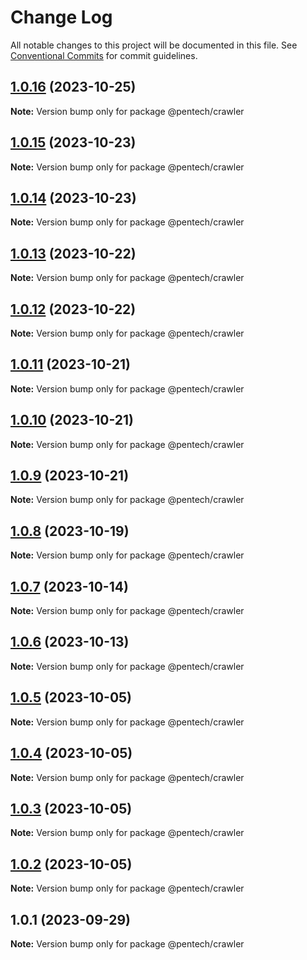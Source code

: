 # Change Log

All notable changes to this project will be documented in this file.
See [Conventional Commits](https://conventionalcommits.org) for commit guidelines.

## [1.0.16](https://github.com/nvqh01/pentech/compare/@pentech/crawler@1.0.15...@pentech/crawler@1.0.16) (2023-10-25)

**Note:** Version bump only for package @pentech/crawler

## [1.0.15](https://github.com/nvqh01/pentech/compare/@pentech/crawler@1.0.14...@pentech/crawler@1.0.15) (2023-10-23)

**Note:** Version bump only for package @pentech/crawler

## [1.0.14](https://github.com/nvqh01/pentech/compare/@pentech/crawler@1.0.13...@pentech/crawler@1.0.14) (2023-10-23)

**Note:** Version bump only for package @pentech/crawler

## [1.0.13](https://github.com/nvqh01/pentech/compare/@pentech/crawler@1.0.12...@pentech/crawler@1.0.13) (2023-10-22)

**Note:** Version bump only for package @pentech/crawler

## [1.0.12](https://github.com/nvqh01/pentech/compare/@pentech/crawler@1.0.11...@pentech/crawler@1.0.12) (2023-10-22)

**Note:** Version bump only for package @pentech/crawler

## [1.0.11](https://github.com/nvqh01/pentech/compare/@pentech/crawler@1.0.10...@pentech/crawler@1.0.11) (2023-10-21)

**Note:** Version bump only for package @pentech/crawler

## [1.0.10](https://github.com/nvqh01/pentech/compare/@pentech/crawler@1.0.9...@pentech/crawler@1.0.10) (2023-10-21)

**Note:** Version bump only for package @pentech/crawler

## [1.0.9](https://github.com/nvqh01/pentech/compare/@pentech/crawler@1.0.8...@pentech/crawler@1.0.9) (2023-10-21)

**Note:** Version bump only for package @pentech/crawler

## [1.0.8](https://github.com/nvqh01/pentech/compare/@pentech/crawler@1.0.7...@pentech/crawler@1.0.8) (2023-10-19)

**Note:** Version bump only for package @pentech/crawler

## [1.0.7](https://github.com/nvqh01/pentech/compare/@pentech/crawler@1.0.6...@pentech/crawler@1.0.7) (2023-10-14)

**Note:** Version bump only for package @pentech/crawler

## [1.0.6](https://github.com/nvqh01/pentech/compare/@pentech/crawler@1.0.5...@pentech/crawler@1.0.6) (2023-10-13)

**Note:** Version bump only for package @pentech/crawler

## [1.0.5](https://github.com/nvqh01/pentech/compare/@pentech/crawler@1.0.4...@pentech/crawler@1.0.5) (2023-10-05)

**Note:** Version bump only for package @pentech/crawler

## [1.0.4](https://github.com/nvqh01/pentech/compare/@pentech/crawler@1.0.3...@pentech/crawler@1.0.4) (2023-10-05)

**Note:** Version bump only for package @pentech/crawler

## [1.0.3](https://github.com/nvqh01/pentech/compare/@pentech/crawler@1.0.2...@pentech/crawler@1.0.3) (2023-10-05)

**Note:** Version bump only for package @pentech/crawler

## [1.0.2](https://github.com/nvqh01/pentech/compare/@pentech/crawler@1.0.1...@pentech/crawler@1.0.2) (2023-10-05)

**Note:** Version bump only for package @pentech/crawler

## 1.0.1 (2023-09-29)

**Note:** Version bump only for package @pentech/crawler
